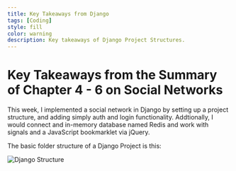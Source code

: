 ```yaml
---
title: Key Takeaways from Django
tags: [Coding]
style: fill
color: warning
description: Key takeaways of Django Project Structures.
---
```


# Key Takeaways from the Summary of Chapter 4 - 6 on Social Networks

This week, I implemented a social network in Django by setting up a project structure, and adding simply auth and login functionality. Addtionally, I would connect and in-memory database named Redis and work with signals and a JavaScript bookmarklet via jQuery.

The basic folder structure of a Django Project is this:

![Django Structure](https://i.imgur.com/epbjiWn.jpg)

